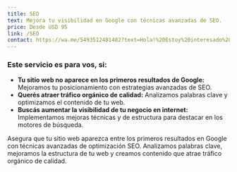 ```yaml
---
title: SEO
text: Mejora tu visibilidad en Google con técnicas avanzadas de SEO.
price: Desde USD 95
link: /SEO
contact: https://wa.me/5493512401402?text=Hola!%20Estoy%20interesado%20en%20recibir%20m%C3%A1s%20informaci%C3%B3n%20del%20servicio%20de%20SEO%20.%20
---
```


### **Este servicio es para vos, si:**

- **Tu sitio web no aparece en los primeros resultados de Google:** Mejoramos tu posicionamiento con estrategias avanzadas de SEO.  
- **Querés atraer tráfico orgánico de calidad:** Analizamos palabras clave y optimizamos el contenido de tu web.  
- **Buscás aumentar la visibilidad de tu negocio en internet:** Implementamos mejoras técnicas y de estructura para destacar en los motores de búsqueda.  

Asegura que tu sitio web aparezca entre los primeros resultados en Google con técnicas avanzadas de optimización SEO. Analizamos palabras clave, mejoramos la estructura de tu web y creamos contenido que atrae tráfico orgánico de calidad.